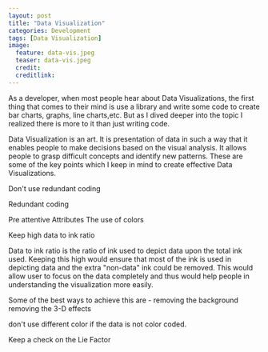 ```yaml
---
layout: post
title: "Data Visualization"
categories: Development
tags: [Data Visualization]
image:
  feature: data-vis.jpeg
  teaser: data-vis.jpeg
  credit:
  creditlink:
---
```


As a developer, when most people hear about Data Visualizations, the first thing that comes to their mind is use a library and write some code to create bar charts, graphs, line charts,etc. But as I dived deeper into the topic I realized there is more to it than just writing code.

Data Visualization is an art. It is presentation of data in such a way that it enables people to make decisions based on the visual analysis. It allows people to grasp difficult concepts and identify new patterns. These are some of the key points which I keep in mind to create effective Data Visualizations.

Don't use redundant coding

Redundant coding

Pre attentive Attributes
The use of colors

Keep high data to ink ratio

Data to ink ratio is the ratio of ink used to depict data upon the total ink used. Keeping this high would ensure that most of the ink is used in depicting data and the extra "non-data" ink could be removed. This would allow user to focus on the data completely and thus would help people in understanding the visualization more easily.

Some of the best ways to achieve this are -
removing the background
removing the 3-D effects

don't use different color if the data is not color coded.

Keep a check on the Lie Factor
